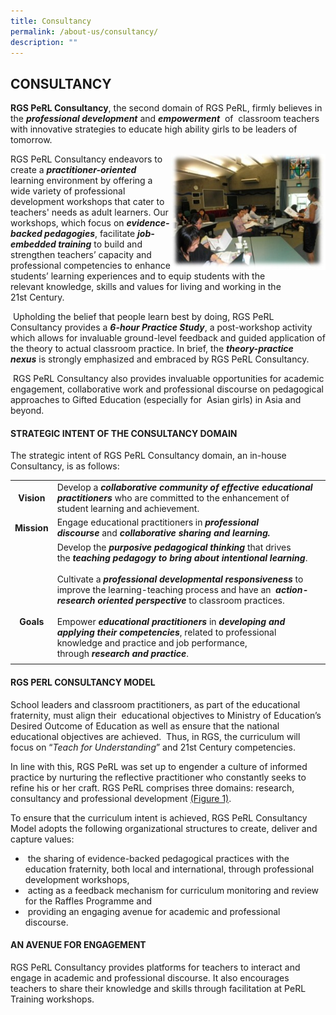 ```yaml
---
title: Consultancy
permalink: /about-us/consultancy/
description: ""
---
```

## CONSULTANCY

**RGS PeRL Consultancy**, the second domain of RGS PeRL, firmly believes in the **_professional development_** and **_empowerment_**  of  classroom teachers with innovative strategies to educate high ability girls to be leaders of tomorrow.

<img src="/images/internal consultancy.jpg" style="width:49%" align=right>

RGS PeRL Consultancy endeavors to create a **_practitioner-oriented_** learning environment by offering a wide variety of professional development workshops that cater to teachers' needs as adult learners. Our workshops, which focus on **_evidence-backed pedagogies_**, facilitate **_job-embedded training_** to build and strengthen teachers’ capacity and professional competencies to enhance students’ learning experiences and to equip students with the relevant knowledge, skills and values for living and working in the 21st Century.

 Upholding the belief that people learn best by doing, RGS PeRL Consultancy provides a **_6-hour Practice Study_**, a post-workshop activity which allows for invaluable ground-level feedback and guided application of the theory to actual classroom practice. In brief, the **_theory-practice nexus_** is strongly emphasized and embraced by RGS PeRL Consultancy.

 RGS PeRL Consultancy also provides invaluable opportunities for academic engagement, collaborative work and professional discourse on pedagogical approaches to Gifted Education (especially for  Asian girls) in Asia and beyond.
 
 #### STRATEGIC INTENT OF THE CONSULTANCY DOMAIN

The strategic intent of RGS PeRL Consultancy domain, an in-house Consultancy, is as follows:

|   |   |
|:-:|---|
| **Vision**  | Develop a **_collaborative community of effective_** **_educational practitioners_** who are committed to the enhancement of student learning and achievement.  |
| **Mission**  | Engage educational practitioners in **_professional discourse_** and **_collaborative sharing and learning._**  |
| <br><br><br><br>**Goals**  | Develop the **_purposive pedagogical thinking_** that drives the **_teaching pedagogy to bring about intentional learning_**.<br><br>Cultivate a **_professional developmental responsiveness_** to improve the learning-teaching process and have an  **_action-research oriented perspective_** to classroom practices.<br><br>Empower **_educational practitioners_** in **_developing and applying their competencies_**, related to professional knowledge and practice and job performance, through **_research and practice_**.  |
|   |   |

#### RGS PERL CONSULTANCY MODEL

School leaders and classroom practitioners, as part of the educational fraternity, must align their  educational objectives to Ministry of Education’s Desired Outcome of Education as well as ensure that the national educational objectives are achieved.  Thus, in RGS, the curriculum will focus on “_Teach for Understanding_” and 21st Century competencies.

In line with this, RGS PeRL was set up to engender a culture of informed practice by nurturing the reflective practitioner who constantly seeks to refine his or her craft. RGS PeRL comprises three domains: research, consultancy and professional development [(Figure 1)](/files/RGSPeRLConsultancy-Writeup(2)_2014-Alignment%20diagram.pdf).

To ensure that the curriculum intent is achieved, RGS PeRL Consultancy Model adopts the following organizational structures to create, deliver and capture values:

*    the sharing of evidence-backed pedagogical practices with the education fraternity, both local and international, through professional development workshops,
*    acting as a feedback mechanism for curriculum monitoring and review for the Raffles Programme and
*    providing an engaging avenue for academic and professional discourse.

#### AN AVENUE FOR ENGAGEMENT

RGS PeRL Consultancy provides platforms for teachers to interact and engage in academic and professional discourse. It also encourages teachers to share their knowledge and skills through facilitation at PeRL Training workshops.